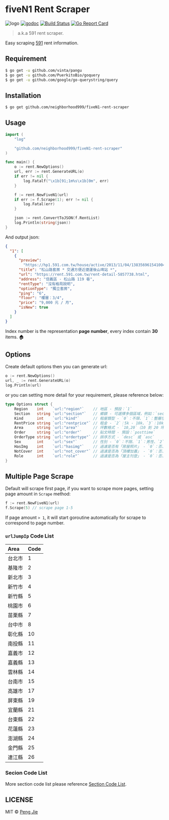 # fiveN1 Rent Scraper

![logo](./logo/fiveN1-rent-scraper-logo.png)
[![godoc](https://camo.githubusercontent.com/5771fd8cd24b1f8c34b82f152587dbce2294d9e1/68747470733a2f2f676f646f632e6f72672f6769746875622e636f6d2f746a2f6e6f64652d7072756e653f7374617475732e737667)](https://godoc.org/github.com/neighborhood999/fiveN1-rent-scraper)
[![Build Status](https://img.shields.io/travis/neighborhood999/fiveN1-rent-scraper.svg?style=flat-square)](https://travis-ci.org/neighborhood999/fiveN1-rent-scraper)
[![Go Report Card](https://goreportcard.com/badge/github.com/neighborhood999/fiveN1-rent-scraper)](https://goreportcard.com/report/github.com/neighborhood999/fiveN1-rent-scraper)

> a.k.a 591 rent scraper.

Easy scraping [591](https://rent.591.com.tw/) rent information.

## Requirement

```sh
$ go get -u github.com/vinta/pangu
$ go get -u github.com/PuerkitoBio/goquery
$ go get -u github.com/google/go-querystring/query
```

## Installation

```sh
$ go get github.com/neighborhood999/fiveN1-rent-scraper
```

## Usage

```go
import (
	"log"

	"github.com/neighborhood999/fiveN1-rent-scraper"
)

func main() {
	o := rent.NewOptions()
	url, err := rent.GenerateURL(o)
	if err != nil {
		log.Fatalf("\x1b[91;1m%s\x1b[0m", err)
	}

	f := rent.NewFiveN1(url)
	if err := f.Scrape(1); err != nil {
		log.Fatal(err)
	}

	json := rent.ConvertToJSON(f.RentList)
	log.Println(string(json))
}
```

And output json:

```json
{
  "1": [
    {
      "preview":
        "https://hp1.591.com.tw/house/active/2013/11/04/138356961541004002_210x158.crop.jpg",
      "title": "松山路套房 * 交通方便近捷運後山埤站 *",
      "url": "https://rent.591.com.tw/rent-detail-5857738.html",
      "address": "信義區 - 松山路 119 巷",
      "rentType": "沒有格局說明",
      "optionType": "獨立套房",
      "ping": "6",
      "floor": "樓層：3/4",
      "price": "9,000 元 / 月",
      "isNew": true
    }
  ]
}
```

Index number is the representation **page number**, every index contain **30** items. 🏠

## Options

Create default options then you can generate url:

```go
o := rent.NewOptions()
url, _ := rent.GenerateURL(o)
log.Println(url)
```

or you can setting more detail for your requirement, please reference below:

```go
type Options struct {
	Region    int    `url:"region"`    // 地區 - 預設：`1`
	Section   string `url:"section"`   // 鄉鎮 - 可選擇多個區域，例如：`section=7,4`
	Kind      int    `url:"kind"`      // 租屋類型 - `0`：不限、`1`：整層住家、`2`：獨立套房、`3`：分租套房、`4`：雅房、`5`：車位，`6`：其他
	RentPrice string `url:"rentprice"` // 租金 - `2`：5k - 10k、`3`：10k - 20k、`4`: 20k - 30k；或者可以輸入價格範圍，例如：`0,10000`
	Area      string `url:"area"`      // 坪數格式 - `10,20`（10 到 20 坪）
	Order     string `url:"order"`     // 貼文時間 - 預設：`posttime`
	OrderType string `url:"ordertype"` // 排序方式 - `desc` 或 `asc`
	Sex       int    `url:"sex"`       // 性別 - `0`：不限、`1`：男性、`2`：女性
	HasImg    int    `url:"hasimg"`    // 過濾是否有「房屋照片」 - `0`：否、`1`：是
	NotCover  int    `url:"not_cover"` // 過濾是否為「頂樓加蓋」 - `0`：否、`1`：是
	Role      int    `url:"role"`      // 過濾是否為「屋主刊登」 - `0`：否、`1`：是
}
```

## Multiple Page Scrape

Default will scrape first page, if you want to scrape more pages, setting page amount in `Scrape` method:

```go
f := rent.NewFiveN1(url)
f.Scrape(5) // scrape page 1-5
```

If page amount `> 1`, it will start goroutine automatically for scrape to correspond to page number.

### `urlJumpIp` Code List

| Area   | Code |
| :----- | :--- |
| 台北市 | 1    |
| 基隆市 | 2    |
| 新北市 | 3    |
| 新竹市 | 4    |
| 新竹縣 | 5    |
| 桃園市 | 6    |
| 苗栗縣 | 7    |
| 台中市 | 8    |
| 彰化縣 | 10   |
| 南投縣 | 11   |
| 嘉義市 | 12   |
| 嘉義縣 | 13   |
| 雲林縣 | 14   |
| 台南市 | 15   |
| 高雄市 | 17   |
| 屏東縣 | 19   |
| 宜蘭縣 | 21   |
| 台東縣 | 22   |
| 花蓮縣 | 23   |
| 澎湖縣 | 24   |
| 金門縣 | 25   |
| 連江縣 | 26   |

### Secion Code List

More section code list please reference [Section Code List](./docs/section-code-list.md).

## LICENSE

MIT © [Peng Jie](https://github.com/neighborhood999)
